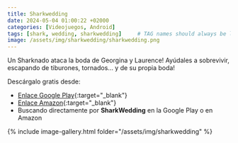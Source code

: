 ```yaml
---
title: Sharkwedding
date: 2024-05-04 01:00:22 +02000
categories: [Videojuegos, Android]
tags: [shark, wedding, sharkwedding]     # TAG names should always be lowercase
image: /assets/img/sharkwedding/sharkwedding.png
---
```

Un Sharknado ataca la boda de Georgina y Laurence! Ayúdales a sobrevivir, escapando de tiburones, tornados... y de su propia boda!

Descárgalo gratis desde: 
- [Enlace Google Play](https://play.google.com/store/apps/details?id=com.vicgames.polaravalanche&hl=es "Sharkwedding Google Play"){:target="_blank"}
- [Enlace Amazon](https://www.amazon.com/gp/product/B012VRU1JE "Sharkwedding Amazon"){:target="_blank"}
- Buscando directamente por **SharkWedding** en la Google Play o en Amazon

{% include image-gallery.html folder="/assets/img/sharkwedding" %}
